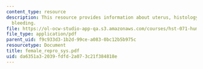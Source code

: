 ```yaml
---
content_type: resource
description: This resource provides information about uterus, histology, and abnormal
  bleeding.
file: https://ol-ocw-studio-app-qa.s3.amazonaws.com/courses/hst-071-human-reproductive-biology-fall-2005/da6351a32039fdfd2a073c21f384818e_female_repro_sys.pdf
file_type: application/pdf
parent_uid: f9c933d3-1b2d-99ce-a083-0bc12b5b975c
resourcetype: Document
title: female_repro_sys.pdf
uid: da6351a3-2039-fdfd-2a07-3c21f384818e
---
```

